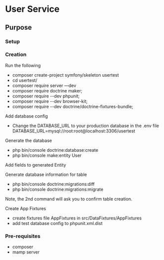 # User Service

## Purpose


### Setup


### Creation

Run the following
- composer create-project symfony/skeleton usertest
- cd usertest/
- composer require server —dev
- composer require doctrine maker;
- composer require --dev phpunit;
- composer require --dev browser-kit;
- composer require --dev doctrine/doctrine-fixtures-bundle;

Add database config
- Change the DATABASE_URL to your production database in the .env file 
    DATABASE_URL=mysql://root:root@localhost:3306/usertest

Generate the database
- php bin/console doctrine:database:create
- php bin/console make:entity User

Add fields to generated Entity

Generate database information for table
- php bin/console doctrine:migrations:diff
- php bin/console doctrine:migrations:migrate

Note, the 2nd command will ask you to confirm table creation.

Create App Fixtures
- create fixtures file AppFixtures in src/DataFixtures/AppFixtures
- add test database config to phpunit.xml.dist
  <env name="DATABASE_URL" value="mysql://root:root@localhost:3306/9xb_test" />



### Pre-requisites 

- composer
- mamp server
